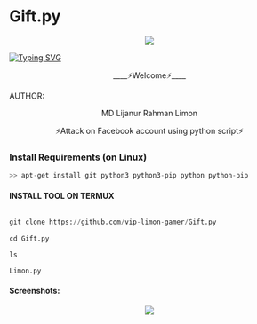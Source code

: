 # Gift.py
<p align="center"><img src="https://github.com/U7P4L-IN/U7P4L-IN/blob/main/Warning.gif">


 [![Typing SVG](https://readme-typing-svg.herokuapp.com?font=Neuton&size=25&color=30FF40&background=000000&center=true&vCenter=true&width=360&height=60&lines=HELLO+WORLD%2C+I'AM+ANONYMOUS+U7P4L+HARE+🤙;𝙸𝚃'𝚜+𝙽𝙾𝚃+𝙰+𝙹𝚄𝚂𝚃+𝙽𝙰𝙼𝙴+𝙱𝚁𝙾+🥱;𝙸𝚃'𝚜+𝙰+𝙱𝚁𝙰𝙽𝙳+🔥;RESPECT+ANONYMOUS+U7P4L+🥀;TODAY+I+WILL+TELL+YOU+😇;PLEASE+FOLLOW+MY+GITHUB+🙏;Thanks+MY+ALL+FRIEND+🤙+🥰;LOVE+FROM+BANGLADESH)](https://git.io/typing-svg) 
 

<p align="center">
____⚡Welcome⚡____


AUTHOR:
<p align="center">
MD Lijanur Rahman Limon

</br>
<p align="center">
      ⚡Attack on Facebook account using python script⚡
</p>


### Install Requirements (on Linux)

```python
>> apt-get install git python3 python3-pip python python-pip
```
  
#### INSTALL TOOL ON TERMUX
```python

git clone https://github.com/vip-limon-gamer/Gift.py
 
cd Gift.py

ls

Limon.py

```
#### Screenshots:

<p align="center"><img src="Name">


